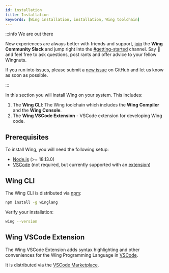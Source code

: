 ```yaml
---
id: installation
title: Installation
keywords: [Wing installation, installation, Wing toolchain]
---
```


:::info We are out there

New experiences are always better with friends and support, [join](https://t.winglang.io/slack) 
the **Wing Community Slack** and jump right into the [#getting-started](https://winglang.slack.com/archives/C04BBDQUWQP) 
channel. Say :wave: and feel free to ask questions, post rants and 
offer advice to your fellow Wingnuts.

If you run into issues, please submit a [new
issue](https://github.com/winglang/wing/issues/new/choose) on GitHub and let us
know as soon as possible.

::: 

In this section you will install Wing on your system. This includes:

1. The **Wing CLI**: The Wing toolchain which includes the **Wing Compiler** and the **Wing Console**.
2. The **Wing VSCode Extension** - VSCode extension for developing Wing code.

## Prerequisites

To install Wing, you will need the following setup:

* [Node.js](https://nodejs.org/en/) (>= 18.13.0)
* [VSCode] (not required, but currently supported with an [extension](#wing-ide-extension))

## Wing CLI

The Wing CLI is distributed via [npm](https://www.npmjs.com/):

```sh
npm install -g winglang
```

Verify your installation:

```sh
wing --version
```

## Wing VSCode Extension

The Wing VSCode Extension adds syntax highlighting and other conveniences for the Wing Programming Language in [VSCode].

It is distributed via the [VSCode Marketplace](https://marketplace.visualstudio.com/items?itemName=Monada.vscode-wing).

[VSCode]: https://code.visualstudio.com/
